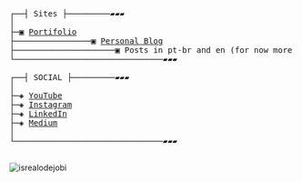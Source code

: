 <pre>

┌──┤ Sites ├─────────▰▰▰
│
├─▣ <a href="https://nonakaval.github.io/nonaka/">Portifolio</a>
├────────────────▣ <a href="https://nonakaval.github.io">Personal Blog</a>
├─────────────────────▣ Posts in pt-br and en (for now more pt)
└───────────────────────────────▰▰▰

┌──┤ SOCIAL ├─────────▰▰▰
│
├─◈ <a href="https://www.youtube.com/@nonaka96">YouTube</a>
├─◈ <a href="https://www.instagram.com/nonaka.val">Instagram</a>
├─◈ <a href="https://www.linkedin.com/in/lohityapushkar">LinkedIn</a>
├─◈ <a href="https://medium.com/@valdenirnonaka">Medium</a>
│
└───────────────────────────────▰▰▰

</pre>

<p align="left"> <img src="https://komarev.com/ghpvc/?username=NonakaVal&label=Profile%20views&color=0e75b6&style=flat" alt="isrealodejobi" />
</p>
